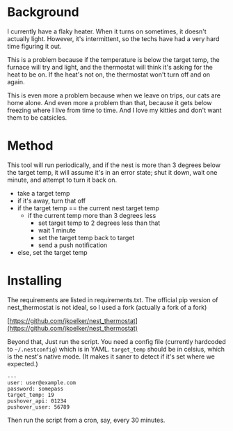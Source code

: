 # Background

I currently have a flaky heater. When it turns on sometimes, it doesn't actually light.
However, it's intermittent, so the techs have had a very hard time figuring it out.

This is a problem because if the temperature is below the target temp, the furnace
will try and light, and the thermostat will think it's asking for the heat to be on.
If the heat's not on, the thermostat won't turn off and on again.

This is even more a problem because when we leave on trips, our cats are home
alone. And even more a problem than that, because it gets below freezing
where I live from time to time. And I love my kitties and don't want them
to be catsicles.

# Method

This tool will run periodically, and if the nest is more than 3 degrees below
the target temp, it will assume it's in an error state; shut it down, wait one
minute, and attempt to turn it back on.

* take a target temp
* if it's away, turn that off
* if the target temp == the current nest target temp
    * if the current temp more than 3 degrees less
        * set target temp to 2 degrees less than that
        * wait 1 minute
        * set the target temp back to target
        * send a push notification
* else, set the target temp

# Installing

The requirements are listed in requirements.txt.
The official pip version of nest_thermostat is not ideal, so I used a fork
(actually a fork of a fork)

[https://github.com/jkoelker/nest_thermostat](https://github.com/jkoelker/nest_thermostat)

Beyond that, Just run the script.
You need a config file (currently hardcoded to `~/.nestconfig`) which is
in YAML. `target_temp` should be in celsius, which is the nest's native
mode. (It makes it saner to detect if it's set where we expected.)

```
---
user: user@example.com
password: somepass
target_temp: 19
pushover_api: 01234
pushover_user: 56789
```

Then run the script from a cron, say, every 30 minutes.
